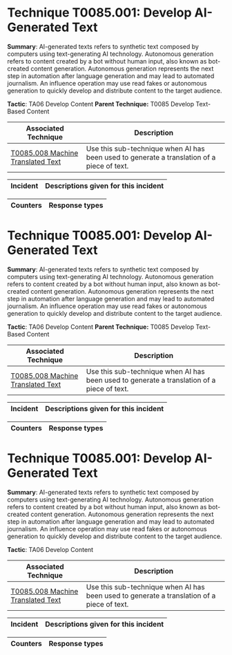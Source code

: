 # Technique T0085.001: Develop AI-Generated Text

**Summary**: AI-generated texts refers to synthetic text composed by computers using text-generating AI technology. Autonomous generation refers to content created by a bot without human input, also known as bot-created content generation. Autonomous generation represents the next step in automation after language generation and may lead to automated journalism. An influence operation may use read fakes or autonomous generation to quickly develop and distribute content to the target audience.

**Tactic**: TA06 Develop Content **Parent Technique:** T0085 Develop Text-Based Content


| Associated Technique | Description |
| --------- | ------------------------- |
| [T0085.008 Machine Translated Text](../../generated_pages/techniques/T0085.008.md) | Use this sub-technique when AI has been used to generate a translation of a piece of text. |



| Incident | Descriptions given for this incident |
| -------- | -------------------- |



| Counters | Response types |
| -------- | -------------- |


# Technique T0085.001: Develop AI-Generated Text

**Summary**: AI-generated texts refers to synthetic text composed by computers using text-generating AI technology. Autonomous generation refers to content created by a bot without human input, also known as bot-created content generation. Autonomous generation represents the next step in automation after language generation and may lead to automated journalism. An influence operation may use read fakes or autonomous generation to quickly develop and distribute content to the target audience.

**Tactic**: TA06 Develop Content **Parent Technique:** T0085 Develop Text-Based Content


| Associated Technique | Description |
| --------- | ------------------------- |
| [T0085.008 Machine Translated Text](../../generated_pages/techniques/T0085.008.md) | Use this sub-technique when AI has been used to generate a translation of a piece of text. |



| Incident | Descriptions given for this incident |
| -------- | -------------------- |



| Counters | Response types |
| -------- | -------------- |


# Technique T0085.001: Develop AI-Generated Text

**Summary**: AI-generated texts refers to synthetic text composed by computers using text-generating AI technology. Autonomous generation refers to content created by a bot without human input, also known as bot-created content generation. Autonomous generation represents the next step in automation after language generation and may lead to automated journalism. An influence operation may use read fakes or autonomous generation to quickly develop and distribute content to the target audience.

**Tactic**: TA06 Develop Content


| Associated Technique | Description |
| --------- | ------------------------- |
| [T0085.008 Machine Translated Text](../../generated_pages/techniques/T0085.008.md) | Use this sub-technique when AI has been used to generate a translation of a piece of text. |



| Incident | Descriptions given for this incident |
| -------- | -------------------- |



| Counters | Response types |
| -------- | -------------- |


